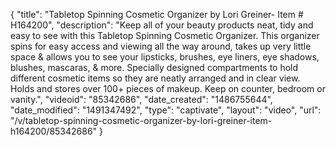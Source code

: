 {
    "title": "Tabletop Spinning Cosmetic Organizer by Lori Greiner- Item # H164200",
    "description": "Keep all of your beauty products neat, tidy and easy to see with this Tabletop Spinning Cosmetic Organizer. This organizer spins for easy access and viewing all the way around, takes up very little space & allows you to see your lipsticks, brushes, eye liners, eye shadows, blushes, mascaras, & more. Specially designed compartments to hold different cosmetic items so they are neatly arranged and in clear view. Holds and stores over 100+ pieces of makeup. Keep on counter, bedroom or vanity.",
    "videoid": "85342686",
    "date_created": "1486755644",
    "date_modified": "1491347492",
    "type": "captivate",
    "layout": "video",
    "url": "\/v\/tabletop-spinning-cosmetic-organizer-by-lori-greiner-item-h164200\/85342686"
}